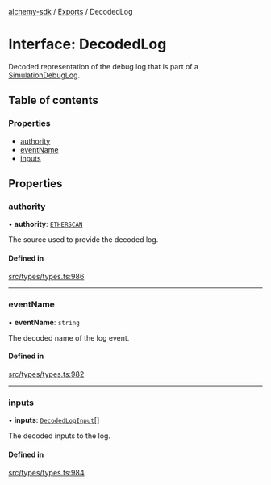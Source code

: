 [alchemy-sdk](../README.md) / [Exports](../modules.md) / DecodedLog

# Interface: DecodedLog

Decoded representation of the debug log that is part of a
[SimulationDebugLog](SimulationDebugLog.md).

## Table of contents

### Properties

- [authority](DecodedLog.md#authority)
- [eventName](DecodedLog.md#eventname)
- [inputs](DecodedLog.md#inputs)

## Properties

### authority

• **authority**: [`ETHERSCAN`](../enums/DecodingAuthority.md#etherscan)

The source used to provide the decoded log.

#### Defined in

[src/types/types.ts:986](https://github.com/alchemyplatform/alchemy-sdk-js/blob/4e3af22/src/types/types.ts#L986)

___

### eventName

• **eventName**: `string`

The decoded name of the log event.

#### Defined in

[src/types/types.ts:982](https://github.com/alchemyplatform/alchemy-sdk-js/blob/4e3af22/src/types/types.ts#L982)

___

### inputs

• **inputs**: [`DecodedLogInput`](DecodedLogInput.md)[]

The decoded inputs to the log.

#### Defined in

[src/types/types.ts:984](https://github.com/alchemyplatform/alchemy-sdk-js/blob/4e3af22/src/types/types.ts#L984)
